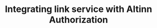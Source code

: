 ---
title: Integrating link service with Altinn Authorization
linktitle:  User Guides
description:  User Guides
toc: false
weight: 4
---